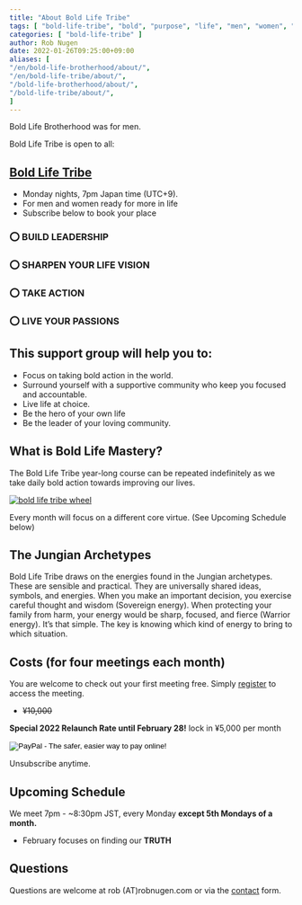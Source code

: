 ```yaml
---
title: "About Bold Life Tribe"
tags: [ "bold-life-tribe", "bold", "purpose", "life", "men", "women", "event" ]
categories: [ "bold-life-tribe" ]
author: Rob Nugen
date: 2022-01-26T09:25:00+09:00
aliases: [
"/en/bold-life-brotherhood/about/",
"/en/bold-life-tribe/about/",
"/bold-life-brotherhood/about/",
"/bold-life-tribe/about/",
]
---
```


Bold Life Brotherhood was for men.

Bold Life Tribe is open to all:

## [Bold Life Tribe](/en/bold-life-tribe/) ##

* Monday nights, 7pm Japan time (UTC+9).
* For men and women ready for more in life
* Subscribe below to book your place

### ⭕ BUILD LEADERSHIP ###
### ⭕ SHARPEN YOUR LIFE VISION ###
### ⭕ TAKE ACTION ###
### ⭕ LIVE YOUR PASSIONS ###

## This support group will help you to: ##

* Focus on taking bold action in the world.
* Surround yourself with a supportive community who keep you focused and accountable.
* Live life at choice.
* Be the hero of your own life
* Be the leader of your loving community.

## What is Bold Life Mastery? ##

The Bold Life Tribe year-long course can be repeated
indefinitely as we take daily bold action towards improving our lives.

[![bold life tribe wheel](//b.robnugen.com/blog/2020/blb/thumbs/blb_wheel.png)](//b.robnugen.com/blog/2020/blb/blb_wheel.png)

Every month will focus on a different core virtue.  (See Upcoming Schedule below)

## The Jungian Archetypes ##

Bold Life Tribe draws on the energies found in the Jungian
archetypes. These are sensible and practical. They are universally
shared ideas, symbols, and energies. When you make an important
decision, you exercise careful thought and wisdom (Sovereign energy). When
protecting your family from harm, your energy would be sharp, focused,
and fierce (Warrior energy). It’s that simple. The key is knowing
which kind of energy to bring to which situation.

## Costs (for four meetings each month) ##

You are welcome to check out your first meeting free.  Simply [register](/bold-life-tribe/registration/) to access the meeting.

* ~~¥10,000~~

**Special 2022 Relaunch Rate until February 28!** lock in ¥5,000 per month

<!--  5,000 yen button -->
<form action="https://www.paypal.com/cgi-bin/webscr" method="post" target="_top">
<input type="hidden" name="cmd" value="_s-xclick">
<input type="hidden" name="hosted_button_id" value="TWW92AERS7APE">
<input type="image" src="https://www.paypalobjects.com/en_US/JP/i/btn/btn_subscribeCC_LG.gif" border="0" name="submit" alt="PayPal - The safer, easier way to pay online!">
<img alt="" border="0" src="https://www.paypalobjects.com/en_US/i/scr/pixel.gif" width="1" height="1">
</form>
<!--  / 5,000 yen button -->
<!--   10,000 yen button  
- ->
<form action="https://www.paypal.com/cgi-bin/webscr" method="post" target="_top">
<input type="hidden" name="cmd" value="_s-xclick">
<input type="hidden" name="hosted_button_id" value="T32GVS6KMJFGC">
<input type="image" src="https://www.paypalobjects.com/en_US/JP/i/btn/btn_subscribeCC_LG.gif" border="0" name="submit" alt="PayPal - The safer, easier way to pay online!">
<img alt="" border="0" src="https://www.paypalobjects.com/en_US/i/scr/pixel.gif" width="1" height="1">
</form>
<!-- /  10,000 yen button  -->

Unsubscribe anytime.

## Upcoming Schedule ##

We meet 7pm - ~8:30pm JST, every Monday **except 5th Mondays of a month.**

* February focuses on finding our __TRUTH__

## Questions ##

Questions are welcome at rob (A<span>T</span>)robnugen.com or via the
[contact](/contact/) form.
